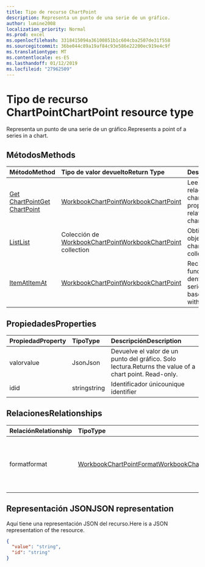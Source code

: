 ```yaml
---
title: Tipo de recurso ChartPoint
description: Representa un punto de una serie de un gráfico.
author: lumine2008
localization_priority: Normal
ms.prod: excel
ms.openlocfilehash: 3318415094a36100851b1c604cba2507de31f558
ms.sourcegitcommit: 36be044c89a19af84c93e586e22200ec919e4c9f
ms.translationtype: MT
ms.contentlocale: es-ES
ms.lasthandoff: 01/12/2019
ms.locfileid: "27962509"
---
```

# <a name="chartpoint-resource-type"></a><span data-ttu-id="200df-103">Tipo de recurso ChartPoint</span><span class="sxs-lookup"><span data-stu-id="200df-103">ChartPoint resource type</span></span>

<span data-ttu-id="200df-104">Representa un punto de una serie de un gráfico.</span><span class="sxs-lookup"><span data-stu-id="200df-104">Represents a point of a series in a chart.</span></span>


## <a name="methods"></a><span data-ttu-id="200df-105">Métodos</span><span class="sxs-lookup"><span data-stu-id="200df-105">Methods</span></span>

| <span data-ttu-id="200df-106">Método</span><span class="sxs-lookup"><span data-stu-id="200df-106">Method</span></span>           | <span data-ttu-id="200df-107">Tipo de valor devuelto</span><span class="sxs-lookup"><span data-stu-id="200df-107">Return Type</span></span>    |<span data-ttu-id="200df-108">Descripción</span><span class="sxs-lookup"><span data-stu-id="200df-108">Description</span></span>|
|:---------------|:--------|:----------|
|[<span data-ttu-id="200df-109">Get ChartPoint</span><span class="sxs-lookup"><span data-stu-id="200df-109">Get ChartPoint</span></span>](../api/chartpoint-get.md) | [<span data-ttu-id="200df-110">WorkbookChartPoint</span><span class="sxs-lookup"><span data-stu-id="200df-110">WorkbookChartPoint</span></span>](chartpoint.md) |<span data-ttu-id="200df-111">Lee las propiedades y relaciones del objeto chartPoint.</span><span class="sxs-lookup"><span data-stu-id="200df-111">Read properties and relationships of chartPoint object.</span></span>|
|[<span data-ttu-id="200df-112">List</span><span class="sxs-lookup"><span data-stu-id="200df-112">List</span></span>](../api/chartpoint-list.md) | <span data-ttu-id="200df-113">Colección de [WorkbookChartPoint](chartpoint.md)</span><span class="sxs-lookup"><span data-stu-id="200df-113">[WorkbookChartPoint](chartpoint.md) collection</span></span> |<span data-ttu-id="200df-114">Obtiene la colección de objetos chartPoint.</span><span class="sxs-lookup"><span data-stu-id="200df-114">Get chartPoint object collection.</span></span> |
|[<span data-ttu-id="200df-115">ItemAt</span><span class="sxs-lookup"><span data-stu-id="200df-115">ItemAt</span></span>](../api/chartpointscollection-itemat.md)|[<span data-ttu-id="200df-116">WorkbookChartPoint</span><span class="sxs-lookup"><span data-stu-id="200df-116">WorkbookChartPoint</span></span>](chartpoint.md)|<span data-ttu-id="200df-117">Recupera un punto en función de su posición dentro de la serie.</span><span class="sxs-lookup"><span data-stu-id="200df-117">Retrieve a point based on its position within the series.</span></span>|

## <a name="properties"></a><span data-ttu-id="200df-118">Propiedades</span><span class="sxs-lookup"><span data-stu-id="200df-118">Properties</span></span>
| <span data-ttu-id="200df-119">Propiedad</span><span class="sxs-lookup"><span data-stu-id="200df-119">Property</span></span>     | <span data-ttu-id="200df-120">Tipo</span><span class="sxs-lookup"><span data-stu-id="200df-120">Type</span></span>   |<span data-ttu-id="200df-121">Descripción</span><span class="sxs-lookup"><span data-stu-id="200df-121">Description</span></span>|
|:---------------|:--------|:----------|
|<span data-ttu-id="200df-122">valor</span><span class="sxs-lookup"><span data-stu-id="200df-122">value</span></span>|<span data-ttu-id="200df-123">Json</span><span class="sxs-lookup"><span data-stu-id="200df-123">Json</span></span>|<span data-ttu-id="200df-p101">Devuelve el valor de un punto del gráfico. Solo lectura.</span><span class="sxs-lookup"><span data-stu-id="200df-p101">Returns the value of a chart point. Read-only.</span></span>|
|<span data-ttu-id="200df-126">id</span><span class="sxs-lookup"><span data-stu-id="200df-126">id</span></span>|<span data-ttu-id="200df-127">string</span><span class="sxs-lookup"><span data-stu-id="200df-127">string</span></span>|<span data-ttu-id="200df-128">Identificador único</span><span class="sxs-lookup"><span data-stu-id="200df-128">unique identifier</span></span>|

## <a name="relationships"></a><span data-ttu-id="200df-129">Relaciones</span><span class="sxs-lookup"><span data-stu-id="200df-129">Relationships</span></span>
| <span data-ttu-id="200df-130">Relación</span><span class="sxs-lookup"><span data-stu-id="200df-130">Relationship</span></span> | <span data-ttu-id="200df-131">Tipo</span><span class="sxs-lookup"><span data-stu-id="200df-131">Type</span></span>   |<span data-ttu-id="200df-132">Descripción</span><span class="sxs-lookup"><span data-stu-id="200df-132">Description</span></span>|
|:---------------|:--------|:----------|
|<span data-ttu-id="200df-133">format</span><span class="sxs-lookup"><span data-stu-id="200df-133">format</span></span>|[<span data-ttu-id="200df-134">WorkbookChartPointFormat</span><span class="sxs-lookup"><span data-stu-id="200df-134">WorkbookChartPointFormat</span></span>](chartpointformat.md)|<span data-ttu-id="200df-p102">Encapsula las propiedades de formato del punto del gráfico. Solo lectura.</span><span class="sxs-lookup"><span data-stu-id="200df-p102">Encapsulates the format properties chart point. Read-only.</span></span>|

## <a name="json-representation"></a><span data-ttu-id="200df-137">Representación JSON</span><span class="sxs-lookup"><span data-stu-id="200df-137">JSON representation</span></span>

<span data-ttu-id="200df-138">Aquí tiene una representación JSON del recurso.</span><span class="sxs-lookup"><span data-stu-id="200df-138">Here is a JSON representation of the resource.</span></span>

<!--{
  "blockType": "resource",
  "optionalProperties": [],
  "keyProperty": "id",
  "baseType": "microsoft.graph.entity",
  "@odata.type": "microsoft.graph.workbookChartPoint"
}-->

```json
{
  "value": "string",
  "id": "string"
}

```

<!-- uuid: 8fcb5dbc-d5aa-4681-8e31-b001d5168d79
2015-10-25 14:57:30 UTC -->
<!-- {
  "type": "#page.annotation",
  "description": "ChartPoint resource",
  "keywords": "",
  "section": "documentation",
  "tocPath": ""
}-->
